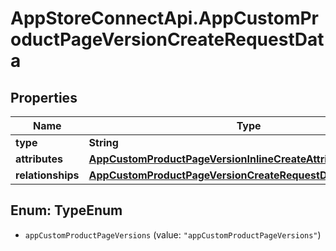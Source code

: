 # AppStoreConnectApi.AppCustomProductPageVersionCreateRequestData

## Properties

Name | Type | Description | Notes
------------ | ------------- | ------------- | -------------
**type** | **String** |  | 
**attributes** | [**AppCustomProductPageVersionInlineCreateAttributes**](AppCustomProductPageVersionInlineCreateAttributes.md) |  | [optional] 
**relationships** | [**AppCustomProductPageVersionCreateRequestDataRelationships**](AppCustomProductPageVersionCreateRequestDataRelationships.md) |  | 



## Enum: TypeEnum


* `appCustomProductPageVersions` (value: `"appCustomProductPageVersions"`)




